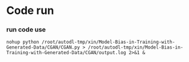 Code run
========


### run code use
```
nohup python /root/autodl-tmp/xin/Model-Bias-in-Training-with-Generated-Data/CGAN/CGAN.py > /root/autodl-tmp/xin/Model-Bias-in-Training-with-Generated-Data/CGAN/output.log 2>&1 &
```